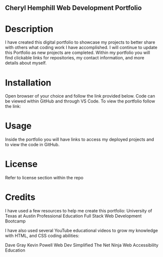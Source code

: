 ## Cheryl Hemphill Web Development Portfolio

# Description

I have created this digital portfolio to showcase my projects to better share with others what coding work I have accomplished. I will continue to update this Portfolio as new projects are completed. Within my portfolio you will find clickable links for repositories, my contact information, and more details about myself.

# Installation

Open browser of your choice and follow the link provided below. Code can be viewed within GitHub and through VS Code.
To view the portfolio follow the link:

# Usage

Inside the portfolio you will have links to access my deployed projects and to view the code in GitHub. 

<link  href=assets/images/Cheryl%20Hemphill%20Portfolio.gif/>


# License

Refer to license section within the repo

# Credits

I have used a few resources to help me create this portfolio:
University of Texas at Austin Professional Education Full Stack Web Development Bootcamp

I have also used several YouTube educational videos to grow my knowledge with HTML, and CSS coding abilities:

Dave Gray
Kevin Powell
Web Dev Simplified
The Net Ninja
Web Accessibility Education